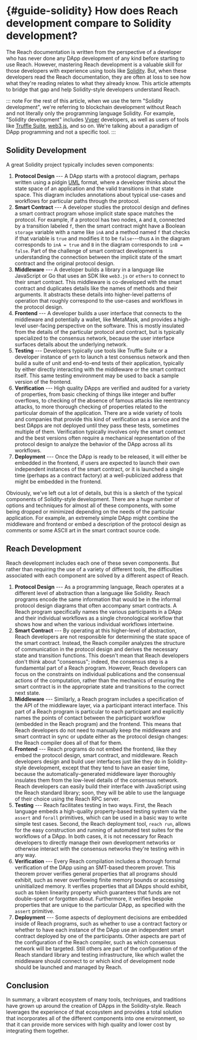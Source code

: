 


# {#guide-solidity} How does Reach development compare to Solidity development?

The Reach documentation is written from the perspective of a developer who has never done any DApp development of any kind before starting to use Reach.
However, mastering Reach development is a valuable skill for those developers with experience using tools like [Solidity](https://soliditylang.org).
But, when these developers read the Reach documentation, they are often at loss to see how what they're reading relates to what they already know.
This article attempts to bridge that gap and help Solidity-style developers understand Reach.

::: note
For the rest of this article, when we use the term "Solidity development", we're referring to blockchain development without Reach and not literally only the programming language Solidity.
For example, "Solidity development" includes [Vyper](https://github.com/vyperlang/vyper) developers, as well as users of tools like [Truffle Suite](https://www.trufflesuite.com), [web3.js](https://web3js.readthedocs.io/), and so on.
We're talking about a paradigm of DApp programming and not a specific tool.
:::

## Solidity Development

A great Solidity project typically includes seven components:

1. **Protocol Design** --- A DApp starts with a protocol diagram, perhaps written using a pidgin [UML](https://en.wikipedia.org/wiki/Unified_Modeling_Language) format, where a developer thinks about the state space of an application and the valid transitions in that state space.
This diagram includes annotations about typical use-cases and workflows for particular paths through the protocol.
2. **Smart Contract** --- A developer studies the protocol design and defines a smart contract program whose implicit state space matches the protocol.
For example, if a protocol has two nodes, `A` and `B`, connected by a transition labeled `f`, then the smart contract might have a Boolean `storage` variable with a name like `inA` and a method named `f` that checks if that variable is `true` and modifies it to be `false`---thus `A` in the diagram corresponds to `inA = true` and `B` in the diagram corresponds to `inB = false`.
Part of the challenge of smart contract development is understanding the connection between the implicit state of the smart contract and the original protocol design.
3. **Middleware** --- A developer builds a library in a language like JavaScript or Go that uses an SDK like `web3.js` or `ethers` to connect to their smart contract.
This middleware is co-developed with the smart contract and duplicates details like the names of methods and their arguments.
It abstracts these details into higher-level patterns of operation that roughly correspond to the use-cases and workflows in the protocol design.
4. **Frontend** --- A developer builds a user interface that connects to the middleware and potentially a wallet, like MetaMask, and provides a high-level user-facing perspective on the software.
This is mostly insulated from the details of the particular protocol and contract, but is typically specialized to the consensus network, because the user interface surfaces details about the underlying network.
5. **Testing** --- Developers typically use tools like Truffle Suite or a developer instance of `geth` to launch a test consensus network and then build a suite of unit and end-to-end tests of their application, typically by either directly interacting with the middleware or the smart contract itself.
This same testing environment may be used to back a sample version of the frontend.
6. **Verification** --- High quality DApps are verified and audited for a variety of properties, from basic checking of things like integer and buffer overflows, to checking of the absence of famous attacks like reentrancy attacks, to more thorough checking of properties related to the particular domain of the application.
There are a wide variety of tools and companies that provide this kind of verification as a service and the best DApps are not deployed until they pass these tests, sometimes multiple of them.
Verification typically involves only the smart contract and the best versions often require a mechanical representation of the protocol design to analyze the behavior of the DApp across all its workflows.
7. **Deployment** --- Once the DApp is ready to be released, it will either be embedded in the frontend, if users are expected to launch their own independent instances of the smart contract, or it is launched a single time (perhaps as a contract factory) at a well-publicized address that might be embedded in the frontend.


Obviously, we've left out a lot of details, but this is a sketch of the typical components of Solidity-style development.
There are a huge number of options and techniques for almost all of these components, with some being dropped or minimized depending on the needs of the particular application.
For example, an extremely simple DApp might combine the middleware and frontend or embed a description of the protocol design as comments or some ASCII art in the smart contract source code.

## Reach Development

Reach development includes each one of these seven components. But rather than requiring the use of a variety of different tools, the difficulties associated with each component are solved by a different aspect of Reach.

1. **Protocol Design** --- As a programming language, Reach operates at a different level of abstraction than a language like Solidity.
Reach programs encode the same information that would be in the informal protocol design diagrams that often accompany smart contracts.
A Reach program specifically names the various participants in a DApp and their individual workflows as a single chronological workflow that shows how and when the various individual workflows intertwine.
2. **Smart Contract** --- By operating at this higher-level of abstraction, Reach developers are not responsible for determining the state space of the smart contract.
Instead, the Reach compiler analyzes the structure of communication in the protocol design and derives the necessary state and transition functions.
This doesn't mean that Reach developers don't think about "consensus"; indeed, the consensus step is a fundamental part of a Reach program.
However, Reach developers can focus on the constraints on individual publications and the consensual actions of the computation, rather than the mechanics of ensuring the smart contract is in the appropriate state and transitions to the correct next state.
3. **Middleware** --- Similarly, a Reach program includes a specification of the API of the middleware layer, via a participant interact interface.
This part of a Reach program is particular to each participant and explicitly names the points of contact between the participant workflow (embedded in the Reach program) and the frontend.
This means that Reach developers do not need to manually keep the middleware and smart contract in sync or update either as the protocol design changes: the Reach compiler does all of that for them.
4. **Frontend** --- Reach programs do not embed the frontend, like they embed the protocol design, smart contract, and middleware.
Reach developers design and build user interfaces just like they do in Solidity-style development, except that they tend to have an easier time, because the automatically-generated middleware layer thoroughly insulates them from the low-level details of the consensus network.
Reach developers can easily build their interface with JavaScript using the Reach standard library; soon, they will be able to use the language of their choice using the Reach RPC server.
5. **Testing** --- Reach facilitates testing in two ways.
First, the Reach language embeds a high-quality property-based testing system via the `assert` and `forall` primitives, which can be used in a basic way to write simple test cases.
Second, the Reach deployment tool, `reach run`, allows for the easy construction and running of automated test suites for the workflows of a DApp.
In both cases, it is not necessary for Reach developers to directly manage their own development networks or otherwise interact with the consensus networks they're testing with in any way.
6. **Verification** --- Every Reach compilation includes a thorough formal verification of the DApp using an SMT-based theorem prover.
This theorem prover verifies general properties that all programs should exhibit, such as never overflowing finite memory bounds or accessing uninitialized memory.
It verifies properties that all DApps should exhibit, such as token linearity property which guarantees that funds are not double-spent or forgotten about.
Furthermore, it verifies bespoke properties that are unique to the particular DApp, as specified with the `assert` primitive.
7. **Deployment** --- Some aspects of deployment decisions are embedded inside of Reach programs, such as whether to use a contract factory or whether to have each instance of the DApp use an independent smart contract deployed by one of the participants.
Other aspects are part of the configuration of the Reach compiler, such as which consensus network will be targeted.
Still others are part of the configuration of the Reach standard library and testing infrastructure, like which wallet the middleware should connect to or which kind of development node should be launched and managed by Reach.


## Conclusion

In summary, a vibrant ecosystem of many tools, techniques, and traditions have grown up around the creation of DApps in the Solidity-style.
Reach leverages the experience of that ecosystem and provides a total solution that incorporates all of the different components into one environment, so that it can provide more services with high quality and lower cost by integrating them together.

